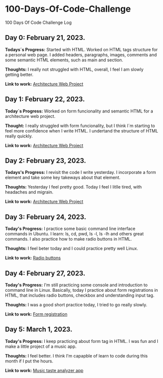 # 100-Days-Of-Code-Challenge
100 Days Of Code Challenge Log

## Day 0: February 21, 2023.

**Todays´s Progress:** Started with HTML. Worked on HTML tags structure for a personal web page. I added headers, paragraphs, images, comments and some semantic HTML elements, such as main and section.

**Thoughts:** I really not struggled with HTML, overall, I feel I am slowly getting better.

**Link to work:** [Architecture Web Project](https://codepen.io/diazluis93/pen/ExeKpOO)

## Day 1: February 22, 2023.

**Today´s Progress:** Worked on form funcionality and semantic HTML for a architecture web project.

**Thought:** I really struggled with form funcionality, but I think I´m starting to feel more confidence when I write HTML. I undertand the structure of HTML really quickly.

**Link to work:** [Architecture Web Project](https://codepen.io/diazluis93/pen/ExeKpOO)

## Day 2: February 23, 2023.

**Todays's Progress:** I revisit the code I write yesterday. I incorporate a form element and take some key takeways about that element.

**Thoughts:** Yesterday I feel pretty good. Today I feel I litlle tired, with headaches and migrain.

**Link to work:** [Architecture Web Project](https://codepen.io/diazluis93/pen/ExeKpOO)

## Day 3: February 24, 2023.

**Today's Progress:** I practice some basic command line interface commands in Ubuntu. I learn: ls, cd, pwd, ls -l, ls -lh and others great commands. I also practice how to make radio buttons in HTML. 

**Thoughts:** I feel beter today and I could practice pretty well Linux.

**Link to work:** [Radio buttons]()

## Day 4: February 27, 2023.

**Today's Progress:** I'm still practicing some console and introduction to command line in Linux. Basically, today I practice about form registrations in HTML, that includes radio buttons, checkbox and understanding input tag.

**Thoughts:** I was a good short practice today, I tried to go really slowly.

**Link to work:** [Form registration](https://codepen.io/diazluis93/pen/XWPeWRY?editors=1100)

## Day 5: March 1, 2023.

**Today's Progress:** I keep practicing about form tag in HTML. I was fun and I make a little project of a music app.

**Thoughts:** I feel better. I think I'm capapble of learn to code during this month if I put the hours.

**Link to work:** [Music taste analyzer app]()
